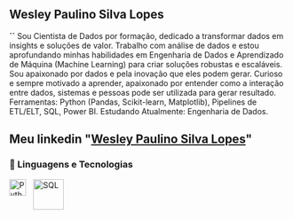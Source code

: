 ## Wesley Paulino Silva Lopes

**``**
Sou Cientista de Dados por formação, dedicado a transformar dados em insights e soluções de valor. Trabalho com análise de dados e estou aprofundando minhas habilidades em Engenharia de Dados e Aprendizado de Máquina (Machine Learning) para criar soluções robustas e escaláveis. Sou apaixonado por dados e pela inovação que eles podem gerar. Curioso e sempre motivado a aprender, apaixonado por entender como a interação entre dados, sistemas e pessoas pode ser utilizada para gerar resultado.
Ferramentas: Python (Pandas, Scikit-learn, Matplotlib), Pipelines de ETL/ELT, SQL, Power BI. Estudando Atualmente: Engenharia de Dados.

Meu linkedin  "[Wesley Paulino Silva Lopes](https://www.linkedin.com/in/wesley-paulino-silva-lopes/)"
---

### 🤖 Linguagens e Tecnologias

<img 
    align="left" 
    alt="Python" 
    title="Python"
    width="30px" 
    style="padding-right: 10px;" 
    src="https://cdn.jsdelivr.net/gh/devicons/devicon@latest/icons/python/python-original.svg" 
/>
<img
    align ="left"
    alt="SQL" 
    title="SQL"
    width="55px" 
    style="padding-right: 20px;" 
 src="https://cdn.jsdelivr.net/gh/devicons/devicon@latest/icons/mysql/mysql-plain-wordmark.svg" />
       
